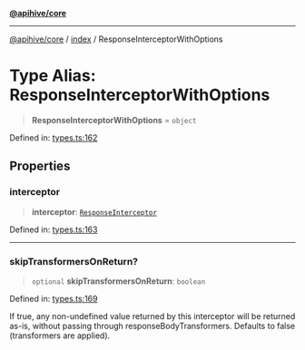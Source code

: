 [**@apihive/core**](../../README.md)

***

[@apihive/core](../../modules.md) / [index](../README.md) / ResponseInterceptorWithOptions

# Type Alias: ResponseInterceptorWithOptions

> **ResponseInterceptorWithOptions** = `object`

Defined in: [types.ts:162](https://github.com/cleverplatypus/apihive-core/blob/917ef8bbf07171bc9393193650ebef9dbc655327/src/types.ts#L162)

## Properties

### interceptor

> **interceptor**: [`ResponseInterceptor`](ResponseInterceptor.md)

Defined in: [types.ts:163](https://github.com/cleverplatypus/apihive-core/blob/917ef8bbf07171bc9393193650ebef9dbc655327/src/types.ts#L163)

***

### skipTransformersOnReturn?

> `optional` **skipTransformersOnReturn**: `boolean`

Defined in: [types.ts:169](https://github.com/cleverplatypus/apihive-core/blob/917ef8bbf07171bc9393193650ebef9dbc655327/src/types.ts#L169)

If true, any non-undefined value returned by this interceptor
will be returned as-is, without passing through responseBodyTransformers.
Defaults to false (transformers are applied).
